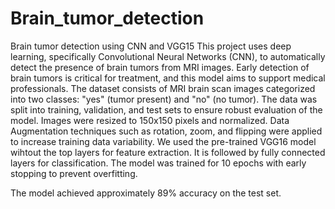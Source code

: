 # Brain_tumor_detection
Brain tumor detection using CNN and VGG15
This project uses deep learning, specifically Convolutional Neural Networks (CNN), to automatically detect the presence of brain tumors from MRI images. Early detection of brain tumors is critical for treatment, and this model aims to support medical professionals.
The dataset consists of MRI brain scan images categorized into two classes: "yes" (tumor present) and "no" (no tumor). The data was split into training, validation, and test sets to ensure robust evaluation of the model. 
Images were resized to 150x150 pixels and normalized.
Data Augmentation techniques such as rotation, zoom, and flipping were applied to increase training data variability. 
We used the pre-trained VGG16 model wihtout the top layers for feature extraction. It is followed by fully connected layers for classification.
The model was trained for 10 epochs with early stopping to prevent overfitting. 

The model achieved approximately 89% accuracy on the test set. 
